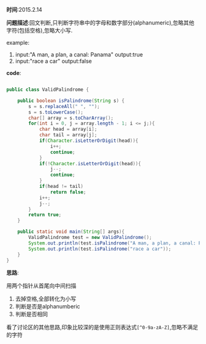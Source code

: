 **时间**:2015.2.14

**问题描述**:回文判断,只判断字符串中的字母和数字部分(alphanumeric),忽略其他字符(包括空格),忽略大小写.

example:

1. input:"A man, a plan, a canal: Panama" output:true
2. input:"race a car" output:false

**code**:
```java

public class ValidPalindrome {

    public boolean isPalindrome(String s) {
        s = s.replaceAll(" ", "");
        s = s.toLowerCase();
        char[] array = s.toCharArray();
        for(int i = 0, j = array.length - 1; i <= j;){
            char head = array[i];
            char tail = array[j];
            if(Character.isLetterOrDigit(head)){
                i++;
                continue;
            }
            if(!Character.isLetterOrDigit(head)){
                j--;
                continue;
            }
            if(head != tail)
                return false;
            i++;
            j--;
        }
        return true;
    }

    public static void main(String[] args){
        ValidPalindrome test = new ValidPalindrome();
        System.out.println(test.isPalindrome("A man, a plan, a canal: Panama"));
        System.out.println(test.isPalindrome("race a car"));
    }
}
```
**思路**:

用两个指针从首尾向中间扫描

1. 去掉空格,全部转化为小写
2. 判断是否是alphanumberic
3. 判断是否相同

看了讨论区的其他思路,印象比较深的是使用正则表达式`[^0-9a-zA-Z]`,忽略不满足的字符
